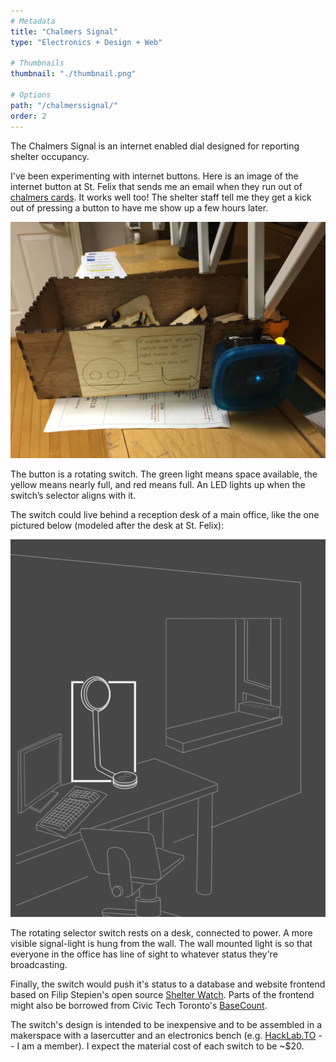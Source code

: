 ```yaml
---
# Metadata
title: "Chalmers Signal"
type: "Electronics + Design + Web"

# Thumbnails
thumbnail: "./thumbnail.png"

# Options
path: "/chalmerssignal/"
order: 2
---
```


<article role="article">

The Chalmers Signal is an internet enabled dial designed for reporting shelter occupancy.

I've been experimenting with internet buttons. Here is an image of the internet button at St. Felix that sends me an email when they run out of [chalmers cards](https://hackmd.io/s/S1wOomaRX#). It works well too! The shelter staff tell me they get a kick out of pressing a button to have me show up a few hours later.

</article>

![Chalmers Signal](images/signalAtStFelix.jpg)


<article role="article">

The button is a rotating switch. The green light means space available, the yellow means nearly full, and red means full. An LED lights up when the switch’s selector aligns with it.

The switch could live behind a reception desk of a main office, like the one pictured below (modeled after the desk at St. Felix):

</article>

![Chalmers Signal illustration](images/chalmersSignalIllustration.png)

<article>

The rotating selector switch rests on a desk, connected to power. A more visible signal-light is hung from the wall. The wall mounted light is so that everyone in the office has line of sight to whatever status they're broadcasting.

Finally, the switch would push it's status to a database and website frontend based on Filip Stepien's open source [Shelter Watch](https://shelter.filipstepien.com/). Parts of the frontend might also be borrowed from Civic Tech Toronto's [BaseCount](basecount.netlify.com).

The switch's design is intended to be inexpensive and to be assembled in a makerspace with a lasercutter and an electronics bench (e.g. [HackLab.TO](Hacklab.to) -- I am a member). I expect the material cost of each switch to be ~$20.
